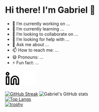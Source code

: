 # Hi there! I'm Gabriel 👋

- 🔭 I’m currently working on ...
- 🌱 I’m currently learning ...
- 👯 I’m looking to collaborate on ...
- 🤔 I’m looking for help with ...
- 💬 Ask me about ...
- 📫 How to reach me: ...
- 😄 Pronouns: ...
- ⚡ Fun fact: ...

[![website](./img/linkedin-light.svg)](https://www.linkedin.com/in/gabrielchboff#gh-light-mode-only)
[![website](./img/linkedin-dark.svg)](https://www.linkedin.com/in/gabrielchboff#gh-dark-mode-only)

[![GitHub Streak](https://github-readme-streak-stats.herokuapp.com/?user=gabrielchboff&theme=radical)](https://git.io/streak-stats)
![Gabriel's GitHub stats](https://github-readme-stats.vercel.app/api?username=gabrielchboff&show_icons=true&theme=radical)
</br>
[![Top Langs](https://github-readme-stats.vercel.app/api/top-langs/?username=gabrielchboff&layout=compact&theme=radical)](https://github.com/gabrielchboff/github-readme-stats)
</br>
[![trophy](https://github-profile-trophy.vercel.app/?username=gabrielchboff&theme=radical&&row=2&column=3)](https://github.com/gabrielchboff/github-profile-trophy)
</br>

